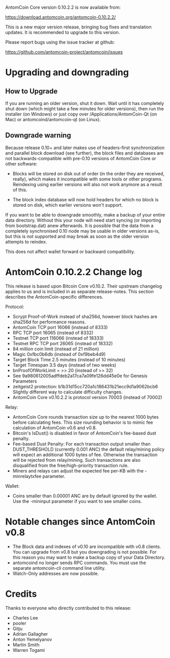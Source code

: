 AntomCoin Core version 0.10.2.2 is now available from:

  <https://download.antomcoin.org/antomcoin-0.10.2.2/>

This is a new major version release, bringing bug fixes and translation 
updates. It is recommended to upgrade to this version.

Please report bugs using the issue tracker at github:

  <https://github.com/antomcoin-project/antomcoin/issues>

Upgrading and downgrading
=========================

How to Upgrade
--------------

If you are running an older version, shut it down. Wait until it has completely
shut down (which might take a few minutes for older versions), then run the
installer (on Windows) or just copy over /Applications/AntomCoin-Qt (on Mac) or
antomcoind/antomcoin-qt (on Linux).

Downgrade warning
------------------

Because release 0.10+ and later makes use of headers-first synchronization and
parallel block download (see further), the block files and databases are not
backwards-compatible with pre-0.10 versions of AntomCoin Core or other software:

* Blocks will be stored on disk out of order (in the order they are
received, really), which makes it incompatible with some tools or
other programs. Reindexing using earlier versions will also not work
anymore as a result of this.

* The block index database will now hold headers for which no block is
stored on disk, which earlier versions won't support.

If you want to be able to downgrade smoothly, make a backup of your entire data
directory. Without this your node will need start syncing (or importing from
bootstrap.dat) anew afterwards. It is possible that the data from a completely
synchronised 0.10 node may be usable in older versions as-is, but this is not
supported and may break as soon as the older version attempts to reindex.

This does not affect wallet forward or backward compatibility.


AntomCoin 0.10.2.2 Change log
============================
This release is based upon Bitcoin Core v0.10.2.  Their upstream changelog applies to us and
is included in as separate release-notes.  This section describes the AntomCoin-specific differences.

Protocol:
- Scrypt Proof-of-Work instead of sha256d, however block hashes are sha256d for performance reasons.
- AntomCoin TCP port 16066 (instead of 8333)
- RPC TCP port 16065 (instead of 8332)
- Testnet TCP port 116066 (instead of 18333)
- Testnet RPC TCP port 26065 (instead of 18332)
- 84 million coin limit  (instead of 21 million)
- Magic 0xfbc0b6db       (instead of 0xf9beb4d9)
- Target Block Time 2.5 minutes (instead of 10 minutes)
- Target Timespan 3.5 days      (instead of two weeks)
- bnProofOfWorkLimit = >> 20    (instead of >> 32)
- See 9a980612005adffdeb2a17ca7a09fe126dd45e0e for Genesis Parameters
- zeitgeist2 protection: b1b31d15cc720a1c186431b21ecc9d1a9062bcb6 Slightly different way to calculate difficulty changes.
- AntomCoin Core v0.10.2.2 is protocol version 70003 (instead of 70002)

Relay:
- AntomCoin Core rounds transaction size up to the nearest 1000 bytes before calculating fees.  This size rounding behavior is to mimic fee calculation of AntomCoin v0.6 and v0.8.
- Bitcoin's IsDust() is disabled in favor of AntomCoin's fee-based dust penalty.
- Fee-based Dust Penalty: For each transaction output smaller than DUST_THRESHOLD (currently 0.001 ANC) the default relay/mining policy will expect an additional 1000 bytes of fee.  Otherwise the transaction will be rejected from relay/mining.  Such transactions are also disqualified from the free/high-priority transaction rule.
- Miners and relays can adjust the expected fee per-KB with the -minrelaytxfee parameter.

Wallet:
- Coins smaller than 0.00001 ANC are by default ignored by the wallet.  Use the -mininput parameter if you want to see smaller coins.

Notable changes since AntomCoin v0.8
===================================

- The Block data and indexes of v0.10 are incompatible with v0.8 clients.  You can upgrade from v0.8 but you downgrading is not possible.  For this reason you may want to make a backup copy of your Data Directory.
- antomcoind no longer sends RPC commands.  You must use the separate antomcoin-cli command line utility.
- Watch-Only addresses are now possible.

Credits
=======

Thanks to everyone who directly contributed to this release:

- Charles Lee
- pooler
- Gitju
- Adrian Gallagher
- Anton Yemelyanov
- Martin Smith
- Warren Togami
